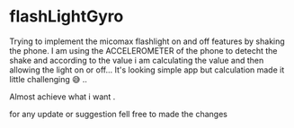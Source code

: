 # flashLightGyro
Trying to implement the micomax flashlight on and off features by shaking the phone. 
I am using the ACCELEROMETER of the phone to detecht the shake and according to the value i am calculating the value and then allowing the light on or off...
It's looking simple app but calculation made it little challenging 😅 .. 

Almost achieve what i want . 


for any update or suggestion fell free to made the changes 

